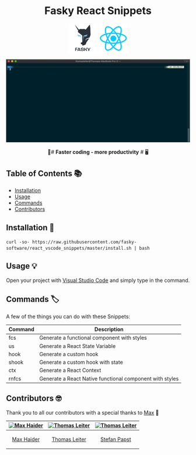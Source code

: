 <h1 align="center"> Fasky React Snippets </h1>

<p align="center">
    <img alt="GitPoint" title="GitPoint" src="https://raw.githubusercontent.com/fasky-software/react_vscode_snippets/master/assets/fasky.png" width="80">
        <img alt="GitPoint" title="GitPoint" src="https://raw.githubusercontent.com/fasky-software/react_vscode_snippets/master/assets/react.png" width="80">
</p>

<p align="center">
    <img alt="showcase" src="https://raw.githubusercontent.com/fasky-software/react_vscode_snippets/master/assets/recording.gif" width="700">
</p>

<div align="center">
  🚀# <strong>Faster coding - more productivity</strong> # 🖥
</div>
<div align="center">
</div>

<!-- START doctoc generated TOC please keep comment here to allow auto update -->
<!-- DON'T EDIT THIS SECTION, INSTEAD RE-RUN doctoc TO UPDATE -->

## Table of Contents 📚

- [Installation](#introduction)
- [Usage](#usage)
- [Commands](#commands)
- [Contributors](#Contributors-)

## Installation 🔧

`curl -so- https://raw.githubusercontent.com/fasky-software/react_vscode_snippets/master/install.sh | bash`

## Usage 💡

Open your project with <a href="https://code.visualstudio.com/">Visual Studio Code</a> and simply type in the command.

## Commands 🏷

A few of the things you can do with these Snippets:

| Command | Description                                              |
| ------- | -------------------------------------------------------- |
| fcs     | Generate a functional component with styles              |
| us      | Generate a React State Variable                          |
| hook    | Generate a custom hook                                   |
| shook   | Generate a custom hook with state                        |
| ctx     | Generate a React Context                                 |
| rnfcs   | Generate a React Native functional component with styles |

## Contributors 🤓

Thank you to all our contributors with a special thanks to <a href="https://github.com/MaxHaider">Max</a> 🙏

| [<img alt="Max Haider" src="https://avatars0.githubusercontent.com/u/22192150?s=400&v=4" width="117">](https://github.com/MaxHaider) | [<img alt="Thomas Leiter" src="https://avatars3.githubusercontent.com/u/20393156?s=400&u=ae0a43de5d81d58a698abffe4e2ede024f2b6700&v=4" width="117">](https://github.com/tomLadder) | [<img alt="Thomas Leiter" src="https://avatars2.githubusercontent.com/u/11005451?s=460&v=4" width="117">](https://github.com/sutefan1) |
| ------------------------------------------------------------------------------------------------------------------------------------ | ---------------------------------------------------------------------------------------------------------------------------------------------------------------------------------- | -------------------------------------------------------------------------------------------------------------------------------------- |
| <p align="center">[Max Haider](https://github.com/MaxHaider) </p>                                                                    | <p align="center">[Thomas Leiter](https://github.com/tomLadder) </p>                                                                                                               | <p align="center">[Stefan Papst](https://github.com/sutefan1) </p>                                                                     |
